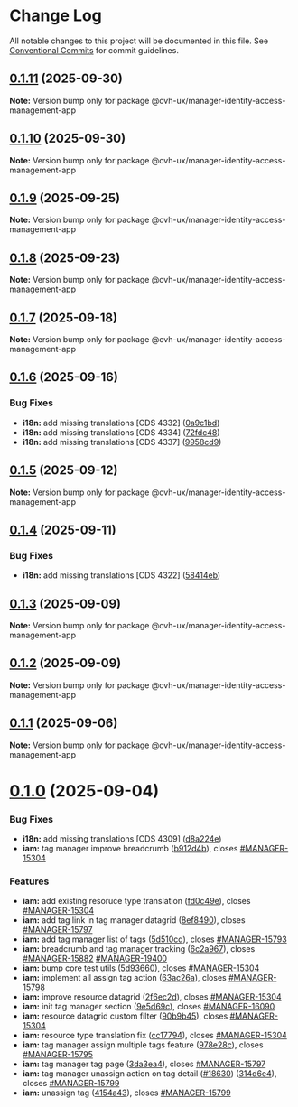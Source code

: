 # Change Log

All notable changes to this project will be documented in this file.
See [Conventional Commits](https://conventionalcommits.org) for commit guidelines.

## [0.1.11](https://github.com/ovh/manager/compare/@ovh-ux/manager-identity-access-management-app@0.1.10...@ovh-ux/manager-identity-access-management-app@0.1.11) (2025-09-30)

**Note:** Version bump only for package @ovh-ux/manager-identity-access-management-app





## [0.1.10](https://github.com/ovh/manager/compare/@ovh-ux/manager-identity-access-management-app@0.1.9...@ovh-ux/manager-identity-access-management-app@0.1.10) (2025-09-30)

**Note:** Version bump only for package @ovh-ux/manager-identity-access-management-app





## [0.1.9](https://github.com/ovh/manager/compare/@ovh-ux/manager-identity-access-management-app@0.1.8...@ovh-ux/manager-identity-access-management-app@0.1.9) (2025-09-25)

**Note:** Version bump only for package @ovh-ux/manager-identity-access-management-app





## [0.1.8](https://github.com/ovh/manager/compare/@ovh-ux/manager-identity-access-management-app@0.1.7...@ovh-ux/manager-identity-access-management-app@0.1.8) (2025-09-23)

**Note:** Version bump only for package @ovh-ux/manager-identity-access-management-app





## [0.1.7](https://github.com/ovh/manager/compare/@ovh-ux/manager-identity-access-management-app@0.1.6...@ovh-ux/manager-identity-access-management-app@0.1.7) (2025-09-18)

**Note:** Version bump only for package @ovh-ux/manager-identity-access-management-app





## [0.1.6](https://github.com/ovh/manager/compare/@ovh-ux/manager-identity-access-management-app@0.1.5...@ovh-ux/manager-identity-access-management-app@0.1.6) (2025-09-16)


### Bug Fixes

* **i18n:** add missing translations [CDS 4332] ([0a9c1bd](https://github.com/ovh/manager/commit/0a9c1bd9c0fd2e7d62bf199e2ac24c34876c0ed3))
* **i18n:** add missing translations [CDS 4334] ([72fdc48](https://github.com/ovh/manager/commit/72fdc488c20ae4f6e13d1eeddaba54c0753e6040))
* **i18n:** add missing translations [CDS 4337] ([9958cd9](https://github.com/ovh/manager/commit/9958cd95bb1e99068f2a59d5f621b4e9dbab1096))





## [0.1.5](https://github.com/ovh/manager/compare/@ovh-ux/manager-identity-access-management-app@0.1.4...@ovh-ux/manager-identity-access-management-app@0.1.5) (2025-09-12)

**Note:** Version bump only for package @ovh-ux/manager-identity-access-management-app





## [0.1.4](https://github.com/ovh/manager/compare/@ovh-ux/manager-identity-access-management-app@0.1.3...@ovh-ux/manager-identity-access-management-app@0.1.4) (2025-09-11)


### Bug Fixes

* **i18n:** add missing translations [CDS 4322] ([58414eb](https://github.com/ovh/manager/commit/58414eb3f25845b473e4cf23c23c33f2f0d2e423))





## [0.1.3](https://github.com/ovh/manager/compare/@ovh-ux/manager-identity-access-management-app@0.1.2...@ovh-ux/manager-identity-access-management-app@0.1.3) (2025-09-09)

**Note:** Version bump only for package @ovh-ux/manager-identity-access-management-app





## [0.1.2](https://github.com/ovh/manager/compare/@ovh-ux/manager-identity-access-management-app@0.1.1...@ovh-ux/manager-identity-access-management-app@0.1.2) (2025-09-09)

**Note:** Version bump only for package @ovh-ux/manager-identity-access-management-app





## [0.1.1](https://github.com/ovh/manager/compare/@ovh-ux/manager-identity-access-management-app@0.1.0...@ovh-ux/manager-identity-access-management-app@0.1.1) (2025-09-06)

**Note:** Version bump only for package @ovh-ux/manager-identity-access-management-app





# [0.1.0](https://github.com/ovh/manager/compare/@ovh-ux/manager-identity-access-management-app@0.0.0...@ovh-ux/manager-identity-access-management-app@0.1.0) (2025-09-04)


### Bug Fixes

* **i18n:** add missing translations [CDS 4309] ([d8a224e](https://github.com/ovh/manager/commit/d8a224e93a49fe10f1a51dbdce05fe8fe7ab9323))
* **iam:** tag manager improve breadcrumb ([b912d4b](https://github.com/ovh/manager/commit/b912d4be844522d5db64ca326a4a73cfd3128856)), closes [#MANAGER-15304](https://github.com/ovh/manager/issues/MANAGER-15304)


### Features

* **iam:** add existing resoruce type translation ([fd0c49e](https://github.com/ovh/manager/commit/fd0c49eb3625fbd144787dfb8a492f71773ca5dc)), closes [#MANAGER-15304](https://github.com/ovh/manager/issues/MANAGER-15304)
* **iam:** add tag link in tag manager datagrid ([8ef8490](https://github.com/ovh/manager/commit/8ef84902d36a98363f2dbc3fd07e0a1dc26e5fca)), closes [#MANAGER-15797](https://github.com/ovh/manager/issues/MANAGER-15797)
* **iam:** add tag manager list of tags ([5d510cd](https://github.com/ovh/manager/commit/5d510cd15dc52207a8b4dd761c8fb0a220eb3384)), closes [#MANAGER-15793](https://github.com/ovh/manager/issues/MANAGER-15793)
* **iam:** breadcrumb and tag manager tracking ([6c2a967](https://github.com/ovh/manager/commit/6c2a967b4e637f280608b8bd2c83c9357f63229c)), closes [#MANAGER-15882](https://github.com/ovh/manager/issues/MANAGER-15882) [#MANAGER-19400](https://github.com/ovh/manager/issues/MANAGER-19400)
* **iam:** bump core test utils ([5d93660](https://github.com/ovh/manager/commit/5d9366077f8c03bec413b6b094ec14f4ac4a76f3)), closes [#MANAGER-15304](https://github.com/ovh/manager/issues/MANAGER-15304)
* **iam:** implement all assign tag action ([63ac26a](https://github.com/ovh/manager/commit/63ac26a709e898e235ae54b655c676ee131497e7)), closes [#MANAGER-15798](https://github.com/ovh/manager/issues/MANAGER-15798)
* **iam:** improve resource datagrid ([2f6ec2d](https://github.com/ovh/manager/commit/2f6ec2df1e7d4ff7c1ac984d3a9fd6c89fbfec4e)), closes [#MANAGER-15304](https://github.com/ovh/manager/issues/MANAGER-15304)
* **iam:** init tag manager section ([9e5d69c](https://github.com/ovh/manager/commit/9e5d69cbb970693586b232b322096bf5197e8a91)), closes [#MANAGER-16090](https://github.com/ovh/manager/issues/MANAGER-16090)
* **iam:** resource datagrid custom filter ([90b9b45](https://github.com/ovh/manager/commit/90b9b45c9c37983a0f5bd71cd8facc12152bcc11)), closes [#MANAGER-15304](https://github.com/ovh/manager/issues/MANAGER-15304)
* **iam:** resource type translation fix ([cc17794](https://github.com/ovh/manager/commit/cc17794e52ed71a1d84b9547b531f46293f26ba3)), closes [#MANAGER-15304](https://github.com/ovh/manager/issues/MANAGER-15304)
* **iam:** tag manager assign multiple tags feature ([978e28c](https://github.com/ovh/manager/commit/978e28cff571a62f898312375f5691e1e3eb15c8)), closes [#MANAGER-15795](https://github.com/ovh/manager/issues/MANAGER-15795)
* **iam:** tag manager tag page ([3da3ea4](https://github.com/ovh/manager/commit/3da3ea4854aade76542c92339a7de84541d1dfd5)), closes [#MANAGER-15797](https://github.com/ovh/manager/issues/MANAGER-15797)
* **iam:** tag manager unassign action on tag detail ([#18630](https://github.com/ovh/manager/issues/18630)) ([314d6e4](https://github.com/ovh/manager/commit/314d6e4f8b9e4511612b26c9ef114759a61d8244)), closes [#MANAGER-15799](https://github.com/ovh/manager/issues/MANAGER-15799)
* **iam:** unassign tag ([4154a43](https://github.com/ovh/manager/commit/4154a4308859697ea4a1e493451a4d24f91d50de)), closes [#MANAGER-15799](https://github.com/ovh/manager/issues/MANAGER-15799)
